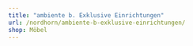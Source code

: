 ```yaml
---
title: "ambiente b. Exklusive Einrichtungen"
url: /nordhorn/ambiente-b-exklusive-einrichtungen/
shop: Möbel
---
```

